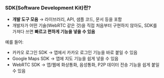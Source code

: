 
### SDK(Software Development Kit)란?

- **개발 도구 모음** → 라이브러리, API, 샘플 코드, 문서 등을 포함
- 개발자가 어떤 기술(WebRTC 같은 것)을 직접 처음부터 구현하지 않아도, SDK를 가져다 쓰면 **빠르고 편하게 기능을 넣을 수 있음**
    

예를 들어:

- 카카오 로그인 SDK → 앱에서 카카오 로그인 기능을 바로 붙일 수 있음
- Google Maps SDK → 앱에 지도 기능을 쉽게 넣을 수 있음
- WebRTC SDK → 앱/웹에 화상통화, 음성통화, P2P 데이터 전송 기능을 쉽게 붙일 수 있음